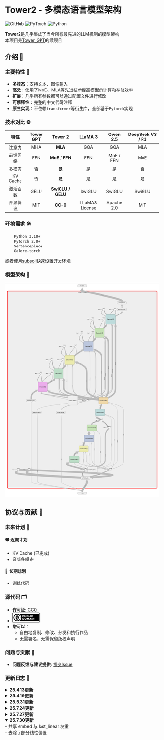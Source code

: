 # Tower2 - 多模态语言模型架构

![GitHub](https://img.shields.io/github/license/midway2333/tower2)
![PyTorch](https://img.shields.io/badge/PyTorch-2.0+-blue.svg)
![Python](https://img.shields.io/badge/Python-3.10+-blue.svg)

**Tower2**是几乎集成了当今所有最先进的LLM机制的模型架构 <br>
本项目是[Tower_GPT](https://github.com/midway2333/tower_gpt)的续项目

## 介绍 👋

### 主要特性 🌟

- **多模态**：支持文本、图像输入
- **高效**：使用了MoE、MLA等先进技术提高模型的计算和存储效率
- **扩展**：几乎所有参数都可以通过配置文件进行修改
- **可解释性**：完整的中文代码注释
- **原生实现**：不依赖`transformer`等衍生库，全部基于`Pytorch`实现

### 技术对比 ⚙️

| 特性 |Tower GPT| Tower 2 | LLaMA 3 | Qwen 2.5 | DeepSeek V3 / R1 |
| :----: | :----: | :----: | :----: | :----: | :----: |
| 注意力 | MHA | **MLA** | GQA | GQA | MLA |
|前馈网络| FFN | **MoE / FFN** | FFN | MoE / FFN | MoE |
|多模态| 否 | **是** | 是 | 是 | 否 |
|KV Cache| 否 |**是**| 是 | 是 | 是 |
|激活函数|GELU|**SwiGLU / GELU**|SwiGLU|SwiGLU|SwiGLU|
|开源协议|MIT|**CC-0**|LLaMA3 License|Apache 2.0| MIT |

### 环境需求 🛠️

```
    Python 3.10+
    Pytorch 2.0+
    Sentencepiece
    Galore-torch
```

或者使用[subsoil](https://github.com/midway2333/subsoil)快速设置开发环境

### 模型架构 🧠

![tower](demo/images/tower.png)

## 协议与贡献 📜

### 未来计划 📌

#### 🟢 近期计划

- KV Cache (已完成)
- 音频多模态

#### 🔵 长期规划

- 训练代码

### 源代码 🗂️

- **许可证**: [CC0](https://creativecommons.org/public-domain/cc0/)
- ![cc0](demo/images/cc0.png) <br>
- **您可以**：
  - 自由地复制、修改、分发和执行作品
  - 无需署名，无需保留版权声明

### 问题与贡献 🤔

- **问题反馈与建议提供**: [提交Issue](https://github.com/midway2333/tower2/issues)

### 更新日志 📝

<details close> 
<summary>  <b>25.4.13更新</b> </summary>
- KV Cache 支持 <br>
- 残差连接修正 <br>
</details>

<details close> 
<summary>  <b>25.4.19更新</b> </summary>
- 分离encoder和decoder层数参数 <br>
- kv cache 下的 mask 修正 <br>
</details>

<details close> 
<summary>  <b>25.5.31更新</b> </summary>
- 添加模型初始化 <br>
- 重构 kv cache <br>
</details>

<details close> 
<summary>  <b>25.7.24更新</b> </summary>
- 修复 MLA 内存使用错误, 内存使用降低了十倍甚至是九倍() <br>
- 再次重构 kv cache, 支持了传统缓存与矩阵吸收缓存 <br>
</details>

<details close> 
<summary>  <b>25.7.27更新</b> </summary>
- 修复矩阵吸收下 head num 维度和 token steps 维度与预期相反的错误 <br>
- 上传了新的 demo, 与更新后的代码相匹配 <br>
</details>

<details open> 
<summary>  <b>25.7.30更新</b> </summary>
- 共享 embed 与 last_linear 权重 <br>
- 去除了部分线性偏置 <br>
</details>
